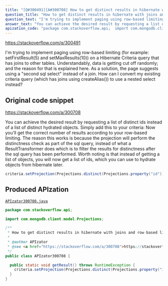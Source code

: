 ```yaml
---
title: "[Q#300491][A#300708] How to get distinct results in hibernate with joins and row-based limiting (paging)?"
question_title: "How to get distinct results in hibernate with joins and row-based limiting (paging)?"
question_text: "I'm trying to implement paging using row-based limiting (for example: setFirstResult(5) and setMaxResults(10)) on a Hibernate Criteria query that has joins to other tables. Understandably, data is getting cut off randomly; and the reason for that is explained here. As a solution, the page suggests using a \"second sql select\" instead of a join. How can I convert my existing criteria query (which has joins using createAlias()) to use a nested select instead?"
answer_text: "You can achieve the desired result by requesting a list of distinct ids instead of a list of distinct hydrated objects. Simply add this to your criteria: Now you'll get the correct number of results according to your row-based limiting. The reason this works is because the projection will perform the distinctness check as part of the sql query, instead of what a ResultTransformer does which is to filter the results for distinctness after the sql query has been performed. Worth noting is that instead of getting a list of objects, you will now get a list of ids, which you can use to hydrate objects from hibernate later."
apization_code: "package com.stackoverflow.api;  import com.mongodb.client.model.Projections;  /**  * How to get distinct results in hibernate with joins and row-based limiting (paging)?  *  * @author APIzator  * @see <a href=\"https://stackoverflow.com/a/300708\">https://stackoverflow.com/a/300708</a>  */ public class APIzator300708 {    public static void getResult() throws RuntimeException {     criteria.setProjection(Projections.distinct(Projections.property(\"id\")));   } }"
---
```


https://stackoverflow.com/q/300491

I&#x27;m trying to implement paging using row-based limiting (for example: setFirstResult(5) and setMaxResults(10)) on a Hibernate Criteria query that has joins to other tables.
Understandably, data is getting cut off randomly; and the reason for that is explained here.
As a solution, the page suggests using a &quot;second sql select&quot; instead of a join.
How can I convert my existing criteria query (which has joins using createAlias()) to use a nested select instead?



## Original code snippet

https://stackoverflow.com/a/300708

You can achieve the desired result by requesting a list of distinct ids instead of a list of distinct hydrated objects.
Simply add this to your criteria:
Now you&#x27;ll get the correct number of results according to your row-based limiting. The reason this works is because the projection will perform the distinctness check as part of the sql query, instead of what a ResultTransformer does which is to filter the results for distinctness after the sql query has been performed.
Worth noting is that instead of getting a list of objects, you will now get a list of ids, which you can use to hydrate objects from hibernate later.

```java
criteria.setProjection(Projections.distinct(Projections.property("id")));
```

## Produced APIzation

[`APIzator300708.java`](https://github.com/pasqualesalza/apization-temp-data/raw/master/apizations/java/APIzator300708.java)

```java
package com.stackoverflow.api;

import com.mongodb.client.model.Projections;

/**
 * How to get distinct results in hibernate with joins and row-based limiting (paging)?
 *
 * @author APIzator
 * @see <a href="https://stackoverflow.com/a/300708">https://stackoverflow.com/a/300708</a>
 */
public class APIzator300708 {

  public static void getResult() throws RuntimeException {
    criteria.setProjection(Projections.distinct(Projections.property("id")));
  }
}

```